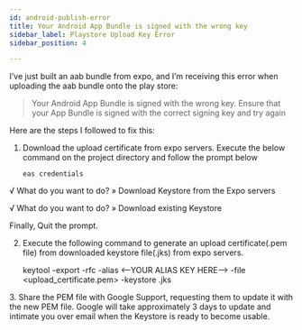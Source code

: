 ```yaml
---
id: android-publish-error
title: Your Android App Bundle is signed with the wrong key
sidebar_label: Playstore Upload Key Error
sidebar_position: 4

---
```

I’ve just built an aab bundle from expo, and I’m receiving this error when uploading the aab bundle onto the play store:

> Your Android App Bundle is signed with the wrong key. Ensure that your App Bundle is signed with the correct signing key and try again

Here are the steps I followed to fix this:

1. Download the upload certificate from expo servers. Execute the below command on the project directory and follow the prompt below

       eas credentials

√ What do you want to do? » Download Keystore from the Expo servers

√ What do you want to do? » Download existing Keystore

Finally, Quit the prompt.

2. Execute the following command to generate an upload certificate(.pem file) from downloaded keystore file(.jks) from expo servers.

    keytool -export -rfc -alias <—YOUR ALIAS KEY HERE—> -file <upload_certificate.pem> -keystore <keystore file here>.jks

  
3\. Share the PEM file with Google Support, requesting them to update it with the new PEM file. Google will take approximately 3 days to update and intimate you over email when the Keystore is ready to become usable.